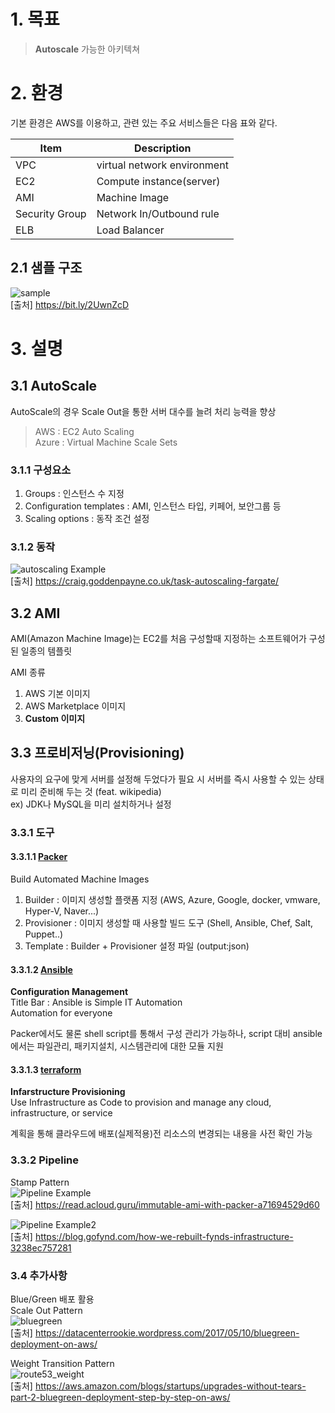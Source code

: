 
# 1. 목표
> **Autoscale** 가능한 아키텍쳐

# 2. 환경
기본 환경은 AWS를 이용하고, 관련 있는 주요 서비스들은 다음 표와 같다.

| Item | Description |
| ------ | ------ |
| VPC | virtual network environment |
| EC2 | Compute instance(server) |
| AMI | Machine Image |
| Security Group | Network In/Outbound rule |
| ELB | Load Balancer|

## 2.1 샘플 구조
![sample](assets/images/aws-env.jpg)  
[출처] https://bit.ly/2UwnZcD

# 3. 설명

## 3.1 AutoScale

AutoScale의 경우 Scale Out을 통한 서버 대수를 늘려 처리 능력을 향상  
> AWS : EC2 Auto Scaling  
> Azure : Virtual Machine Scale Sets

### 3.1.1 구성요소

1. Groups : 인스턴스 수 지정
2. Configuration templates : AMI, 인스턴스 타입, 키페어, 보안그룹 등
3. Scaling options : 동작 조건 설정

### 3.1.2 동작
![autoscaling Example](assets/images/autoscaling-group.png)  
[출처] https://craig.goddenpayne.co.uk/task-autoscaling-fargate/

## 3.2 AMI
AMI(Amazon Machine Image)는 EC2를 처음 구성할때 지정하는 소프트웨어가 구성된 일종의 템플릿  

AMI 종류
1. AWS 기본 이미지
2. AWS Marketplace 이미지
3. **Custom 이미지**


## 3.3 프로비저닝(Provisioning)

사용자의 요구에 맞게 서버를 설정해 두었다가 필요 시 서버를 즉시 사용할 수 있는 상태로 미리 준비해 두는 것 (feat. wikipedia)  
ex) JDK나 MySQL을 미리 설치하거나 설정

### 3.3.1 도구
#### 3.3.1.1 [Packer](https://packer.io/)
Build Automated Machine Images
1. Builder : 이미지 생성할 플랫폼 지정 (AWS, Azure, Google, docker, vmware, Hyper-V, Naver...)   
2. Provisioner : 이미지 생성할 때 사용할 빌드 도구 (Shell, Ansible, Chef, Salt, Puppet..)
3. Template : Builder + Provisioner 설정 파일 (output:json)

#### 3.3.1.2 [Ansible](https://www.ansible.com/)
**Configuration Management**  
Title Bar : Ansible is Simple IT Automation  
Automation for everyone  

Packer에서도 물론 shell script를 통해서 구성 관리가 가능하나, script 대비 ansible에서는 파일관리, 패키지설치, 시스템관리에 대한 모듈 지원  


#### 3.3.1.3 [terraform](https://www.terraform.io/)
**Infarstructure Provisioning**  
Use Infrastructure as Code to provision and manage any cloud, infrastructure, or service  

계획을 통해 클라우드에 배포(실제적용)전 리소스의 변경되는 내용을 사전 확인 가능

### 3.3.2 Pipeline  
Stamp Pattern  
![Pipeline Example](assets/images/pipeline.png)  
[출처] https://read.acloud.guru/immutable-ami-with-packer-a71694529d60

![Pipeline Example2](assets/images/pipeline2.png)  
[출처] https://blog.gofynd.com/how-we-rebuilt-fynds-infrastructure-3238ec757281


### 3.4 추가사항
Blue/Green 배포 활용  
Scale Out Pattern  
![bluegreen](assets/images/bluegreen.gif)  
[출처] https://datacenterrookie.wordpress.com/2017/05/10/bluegreen-deployment-on-aws/

Weight Transition Pattern  
![route53_weight](assets/images/route53_weight.jpg)  
[출처] https://aws.amazon.com/blogs/startups/upgrades-without-tears-part-2-bluegreen-deployment-step-by-step-on-aws/
